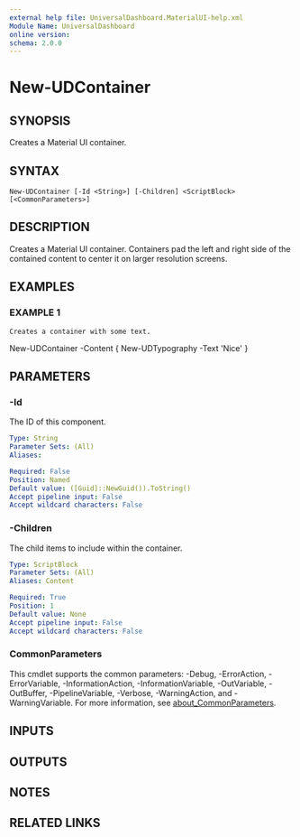 ```yaml
---
external help file: UniversalDashboard.MaterialUI-help.xml
Module Name: UniversalDashboard
online version:
schema: 2.0.0
---
```


# New-UDContainer

## SYNOPSIS
Creates a Material UI container.

## SYNTAX

```
New-UDContainer [-Id <String>] [-Children] <ScriptBlock> [<CommonParameters>]
```

## DESCRIPTION
Creates a Material UI container.
Containers pad the left and right side of the contained content to center it on larger resolution screens.

## EXAMPLES

### EXAMPLE 1
```
Creates a container with some text.
```

New-UDContainer -Content {
    New-UDTypography -Text 'Nice'
}

## PARAMETERS

### -Id
The ID of this component.

```yaml
Type: String
Parameter Sets: (All)
Aliases:

Required: False
Position: Named
Default value: ([Guid]::NewGuid()).ToString()
Accept pipeline input: False
Accept wildcard characters: False
```

### -Children
The child items to include within the container.

```yaml
Type: ScriptBlock
Parameter Sets: (All)
Aliases: Content

Required: True
Position: 1
Default value: None
Accept pipeline input: False
Accept wildcard characters: False
```

### CommonParameters
This cmdlet supports the common parameters: -Debug, -ErrorAction, -ErrorVariable, -InformationAction, -InformationVariable, -OutVariable, -OutBuffer, -PipelineVariable, -Verbose, -WarningAction, and -WarningVariable. For more information, see [about_CommonParameters](http://go.microsoft.com/fwlink/?LinkID=113216).

## INPUTS

## OUTPUTS

## NOTES

## RELATED LINKS

